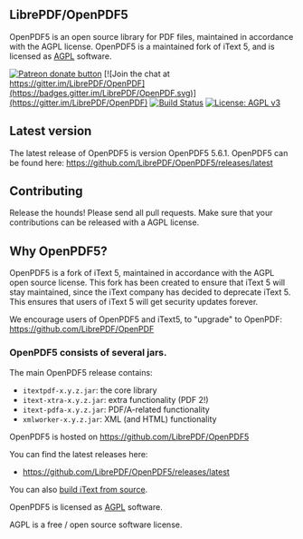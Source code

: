 ## LibrePDF/OpenPDF5

OpenPDF5 is an open source library for PDF files, maintained in accordance with the AGPL license. OpenPDF5 is a maintained fork of iText 5, and is licensed as [AGPL][agpl] software.


<a href="https://patreon.com/openpdf" title="Donate to this project using Patreon"><img src="https://img.shields.io/badge/patreon-donate-green.svg" alt="Patreon donate button" /></a> [![Join the chat at https://gitter.im/LibrePDF/OpenPDF](https://badges.gitter.im/LibrePDF/OpenPDF.svg)](https://gitter.im/LibrePDF/OpenPDF) [![Build Status](https://travis-ci.org/LibrePDF/OpenPDF5.svg?branch=develop)](https://travis-ci.org/LibrePDF/OpenPDF5)  [![License: AGPL v3](https://img.shields.io/badge/License-AGPL%20v3-blue.svg)](https://www.gnu.org/licenses/agpl-3.0)


## Latest version ##
The latest release of OpenPDF5 is version OpenPDF5 5.6.1. 
OpenPDF5 can be found here:
https://github.com/LibrePDF/OpenPDF5/releases/latest

## Contributing ##
Release the hounds!  Please send all pull requests. Make sure that your contributions can be released with a AGPL license.


## Why OpenPDF5? ##
OpenPDF5 is a fork of iText 5, maintained in accordance with the AGPL open source license.
This fork has been created to ensure that iText 5 will stay maintained, since the iText company
has decided to deprecate iText 5. This ensures that users of iText 5 will get security updates forever.

We encourage users of OpenPDF5 and iText5, to "upgrade" to OpenPDF: https://github.com/LibrePDF/OpenPDF

### OpenPDF5 consists of several jars.

The main OpenPDF5 release contains:
- ```itextpdf-x.y.z.jar```: the core library
- ```itext-xtra-x.y.z.jar```: extra functionality (PDF 2!)
- ```itext-pdfa-x.y.z.jar```: PDF/A-related functionality
- ```xmlworker-x.y.z.jar```: XML (and HTML) functionality

OpenPDF5 is hosted on https://github.com/LibrePDF/OpenPDF5

You can find the latest releases here:
- https://github.com/LibrePDF/OpenPDF5/releases/latest

You can also [build iText from source][building].


OpenPDF5 is licensed as [AGPL][agpl] software.

AGPL is a free / open source software license.

[agpl]: LICENSE.md
[building]: BUILDING.md
